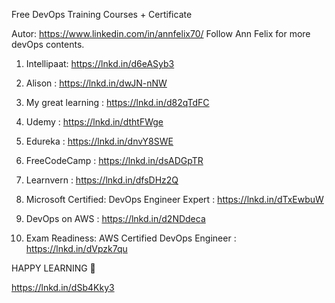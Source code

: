 Free DevOps Training Courses + Certificate

Autor: https://www.linkedin.com/in/annfelix70/
Follow Ann Felix for more devOps contents.


1. Intellipaat: https://lnkd.in/d6eASyb3

2. Alison : https://lnkd.in/dwJN-nNW

3. My great learning : https://lnkd.in/d82qTdFC

4. Udemy : https://lnkd.in/dthtFWge

5. Edureka : https://lnkd.in/dnvY8SWE

6. FreeCodeCamp : https://lnkd.in/dsADGpTR

7. Learnvern : https://lnkd.in/dfsDHz2Q

8. Microsoft Certified: DevOps Engineer Expert : https://lnkd.in/dTxEwbuW

9. DevOps on AWS : https://lnkd.in/d2NDdeca

10. Exam Readiness: AWS Certified DevOps Engineer : https://lnkd.in/dVpzk7qu



HAPPY LEARNING 📌

https://lnkd.in/dSb4Kky3
